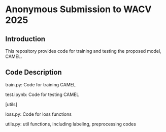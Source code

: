 # Anonymous Submission to WACV 2025


## Introduction
This repository provides code for training and testing the proposed model, CAMEL.

## Code Description
train.py: Code for training CAMEL

test.ipynb: Code for testing CAMEL

[utils]

loss.py: Code for loss functions

utils.py: util functions, including labeling, preprocessing codes
